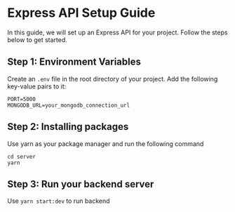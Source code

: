 # **Express API Setup Guide**

In this guide, we will set up an Express API for your project. Follow the steps below to get started.

## **Step 1: Environment Variables**

Create an `.env` file in the root directory of your project. Add the following key-value pairs to it:

```env
PORT=5000
MONGODB_URL=your_mongodb_connection_url
```

## **Step 2: Installing packages**

Use yarn as your package manager and run the following command
```
cd server
yarn 
```

## **Step 3: Run your backend server**

Use ```yarn start:dev``` to run backend